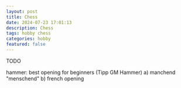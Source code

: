```yaml
---
layout: post
title: Chess  
date: 2024-07-23 17:01:13
description: Chess
tags: hobby chess
categories: hobby
featured: false
---
```


TODO 

hammer: best opening for beginners (Tipp GM Hammer)
a) manchend "menschend"
b) french opening
